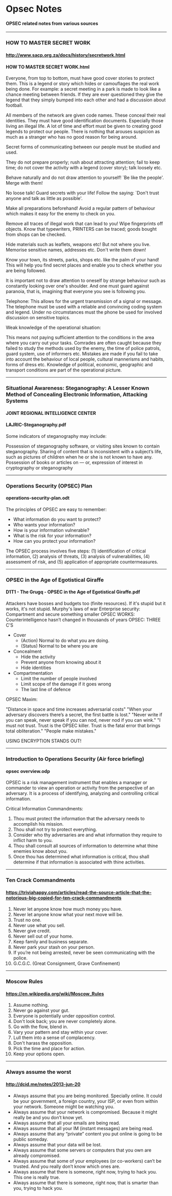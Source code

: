 # Opsec Notes
#### OPSEC related notes from various sources
---

### HOW TO MASTER SECRET WORK
#### http://www.sacp.org.za/docs/history/secretwork.html
#### HOW TO MASTER SECRET WORK.html

Everyone, from top to bottom, must have good cover stories to protect them. This is a legend or story which hides or camouflages the real work being done. For example: a secret meeting in a park is made to look like a chance meeting between friends. If they are ever questioned they give the legend that they simply bumped into each other and had a discussion about football.

All members of the network are given code names. These conceal their real identities. They must have good identification documents. Especially those living an illegal life. A lot of time and effort must be given to creating good legends to protect our people. There is nothing that arouses suspicion as much as a stranger who has no good reason for being around.

Secret forms of communicating between our people must be studied and used.

They do not prepare properly; rush about attracting attention; fail to keep time; do not cover the activity with a legend (cover story); talk loosely etc. 

Behave naturally and do not draw attention to yourself! `Be like the people'. Merge with them!

No loose talk! Guard secrets with your life! Follow the saying: `Don't trust anyone and talk as little as possible'.

Make all preparations beforehand! Avoid a regular pattern of behaviour which makes it easy for the enemy to check on you.

Remove all traces of illegal work that can lead to you! Wipe fingerprints off objects. Know that typewriters, PRINTERS can be traced; goods bought from shops can be checked.

Hide materials such as leaflets, weapons etc! But not where you live. Memorise sensitive names, addresses etc. Don't write them down!

Know your town, its streets, parks, shops etc. like the palm of your hand! This will help you find secret places and enable you to check whether you are being followed.

It is important not to draw attention to oneself by strange behaviour such as constantly looking over one's shoulder. And one must guard against paranoia, that is, imagining that everyone you see is following you.

Telephone: This allows for the urgent transmission of a signal or message. The telephone must be used with a reliable and convincing coding system and legend. Under no circumstances must the phone be used for involved discussion on sensitive topics.

Weak knowledge of the operational situation:

This means not paying sufficient attention to the conditions in the area where you carry out your tasks. Comrades are often caught because they failed to study the methods used by the enemy, the time of police patrols, guard system, use of informers etc. Mistakes are made if you fail to take into account the behaviour of local people, cultural mannerisms and habits, forms of dress etc. Knowledge of political, economic, geographic and transport conditions are part of the operational picture.

---

### Situational Awareness: Steganography: A Lesser Known Method of Concealing Electronic Information, Attacking Systems
#### JOINT REGIONAL INTELLIGENCE CENTER
#### LAJRIC-Steganography.pdf

Some indicators of steganography may include:

Possession of steganography software, or visiting sites known to contain steganography.
Sharing of content that is inconsistent with a subject’s life, such as pictures of children when he or she is not known to have any.
Possession of books or articles on — or, expression of interest in cryptography or steganography

---

### Operations Security (OPSEC) Plan
#### operations-security-plan.odt

The principles of OPSEC are easy to remember:

 * What information do you want to protect? 
 * Who wants your information? 
 * How is your information vulnerable? 
 * What is the risk for your information? 
 * How can you protect your information? 

The OPSEC process involves five steps:
(1) identification of critical information, (2) analysis of threats, (3) analysis of vulnerabilities, (4) assessment of risk, and (5) application of appropriate countermeasures.

---

### OPSEC in the Age of Egotistical Giraffe
#### D1T1 - The Grugq - OPSEC in the Age of Egotistical Giraffe.pdf

Attackers have bosses and budgets too (finite resources).
If it's stupid but it works, it's not stupid. Murphy's laws of war 
Enterprise security: Compartment and secure something smaller
OPSEC WORKS: Counterintelligence hasn’t changed in thousands of years
OPSEC: THREE C’S
 * Cover
   - (Action) Normal to do what you are doing.
   - (Status) Normal to be where you are
 * Concealment
   - Hide the activity	
   - Prevent anyone from knowing about it	
   - Hide identities
 * Compartmentation
   - Limit the number of people involved
   - Limit scope of the damage if it goes wrong
   - The last line of defence

OPSEC Maxim:

"Distance in space and time increases adversarial costs"
"When your adversary discovers there’s a secret, the first battle is lost."
"Never write if you can speak, never speak if you can nod, never nod if you can wink."
"I must not trust. Trust is the OPSEC killer. Trust is the fatal error that brings total obliteration."
"People make mistakes."

USING ENCRYPTION STANDS OUT!

---


### Introduction to Operations Security (Air force briefing)
#### opsec overview.odp

OPSEC is a risk management instrument that enables a manager or commander to view an operation or activity from the perspective of an adversary. It is a process of identifying, analyzing and controlling critical information.

Critical Information Commandments:
1. Thou must protect the information that the adversary needs to accomplish his mission.
2. Thou shall not try to protect everything.
3. Consider who thy adversaries are and what information they require to inflict harm to you.
4. Thou shall consult all sources of information to determine what thine enemies know about you.
5. Once thou has determined what information is critical, thou shall determine if that information is associated with thine activities.
  
---

### Ten Crack Commandments
#### https://triviahappy.com/articles/read-the-source-article-that-the-notorious-big-copied-for-ten-crack-commandments

1. Never let anyone know how much money you have.
2. Never let anyone know what your next move will be.
3. Trust no one.
4. Never use what you sell.
5. Never give credit.
6. Never sell out of your home.
7. Keep family and business separate.
8. Never park your stash on your person.
9. If you’re not being arrested, never be seen communicating with the police.
10. G.C.G.C. (Great Consignment, Grave Confinement)

---

### Moscow Rules
#### https://en.wikipedia.org/wiki/Moscow_Rules

1. Assume nothing.
2. Never go against your gut.
3. Everyone is potentially under opposition control.
4. Don't look back; you are never completely alone.
5. Go with the flow, blend in.
6. Vary your pattern and stay within your cover.
7. Lull them into a sense of complacency.
8. Don't harass the opposition.
9. Pick the time and place for action.
10. Keep your options open.

---

### Always assume the worst
#### http://dcid.me/notes/2013-jun-20

 * Always assume that you are being monitored. Specially online. It could be your government, a foreign country, your ISP, or even from within your network. Someone might be watching you.
 * Always assume that your network is compromised. Because it might really be and you don’t know yet.
 * Always assume that all your emails are being read.
 * Always assume that all your IM (instant messages) are being read.
 * Always assume that any “private” content you put online is going to be public someday.
 * Always assume that your data will be lost.
 * Always assume that some servers or computers that you own are already compromised.
 * Always assume that some of your employees (or co-workers) can’t be trusted. And you really don’t know which ones are.
 * Always assume that there is someone, right now, trying to hack you. This one is really true.
 * Always assume that there is someone, right now, that is smarter than you, trying to hack you.







